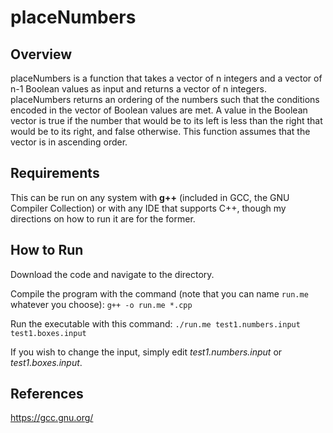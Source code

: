 # placeNumbers

## Overview
placeNumbers is a function that takes a vector of n integers and a vector of n-1 Boolean values as input and returns a vector of n integers. placeNumbers returns an ordering of the numbers such that the conditions encoded in the vector of Boolean values are met. A value in the Boolean vector is true if the number that would be to its left is less than the right that would be to its right, and false otherwise. This function assumes that the vector is in ascending order.

## Requirements
This can be run on any system with **g++** (included in GCC, the GNU Compiler Collection) or with any IDE that supports C++, though my directions on how to run it are for the former.

## How to Run
Download the code and navigate to the directory.

Compile the program with the command (note that you can name `run.me` whatever you choose):
`g++ -o run.me *.cpp`

Run the executable with this command:
`./run.me test1.numbers.input test1.boxes.input`

If you wish to change the input, simply edit *test1.numbers.input* or *test1.boxes.input*.

## References
https://gcc.gnu.org/